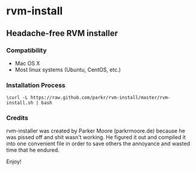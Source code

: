 # rvm-install

## Headache-free RVM installer

### Compatibility

- Mac OS X
- Most linux systems (Ubuntu, CentOS, etc.)

### Installation Process

    \curl -L https://raw.github.com/parkr/rvm-install/master/rvm-install.sh | bash
    
### Credits

rvm-installer was created by Parker Moore (parkrmoore.de) because he was pissed off and shit wasn't working.
He figured it out and compiled it into one convenient file in order to save others the annoyance and wasted time that he endured.

Enjoy!